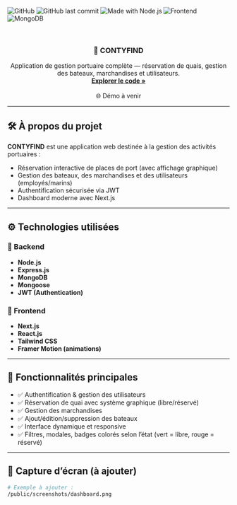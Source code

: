 
<a name="readme-top"></a>

<!-- PROJECT SHIELD BADGES -->
![GitHub](https://img.shields.io/github/license/amriOmaar/CONTYFIND?style=flat-square)
![GitHub last commit](https://img.shields.io/github/last-commit/amriOmaar/CONTYFIND?style=flat-square)
![Made with Node.js](https://img.shields.io/badge/Backend-Node.js-green?style=flat-square)
![Frontend](https://img.shields.io/badge/Frontend-Next.js-blue?style=flat-square)
![MongoDB](https://img.shields.io/badge/Database-MongoDB-brightgreen?style=flat-square)

<!-- PROJECT LOGO -->
<br />
<div align="center">
  <h3 align="center">🚢 CONTYFIND</h3>
  <p align="center">
    Application de gestion portuaire complète — réservation de quais, gestion des bateaux, marchandises et utilisateurs.
    <br />
    <a href="https://github.com/amriOmaar/CONTYFIND"><strong>Explorer le code »</strong></a>
    <br />
    <br />
    🌐 Démo à venir
  </p>
</div>

---

## 🛠️ À propos du projet

**CONTYFIND** est une application web destinée à la gestion des activités portuaires :

- Réservation interactive de places de port (avec affichage graphique)
- Gestion des bateaux, des marchandises et des utilisateurs (employés/marins)
- Authentification sécurisée via JWT
- Dashboard moderne avec Next.js

---

## ⚙️ Technologies utilisées

### 🧠 Backend
- **Node.js**
- **Express.js**
- **MongoDB**
- **Mongoose**
- **JWT (Authentication)**

### 🎨 Frontend
- **Next.js**
- **React.js**
- **Tailwind CSS**
- **Framer Motion (animations)**

---

## 🚀 Fonctionnalités principales

- ✅ Authentification & gestion des utilisateurs
- ✅ Réservation de quai avec système graphique (libre/réservé)
- ✅ Gestion des marchandises
- ✅ Ajout/édition/suppression des bateaux
- ✅ Interface dynamique et responsive
- ✅ Filtres, modales, badges colorés selon l’état (vert = libre, rouge = réservé)

---

## 📸 Capture d’écran (à ajouter)

```bash
# Exemple à ajouter :
/public/screenshots/dashboard.png
